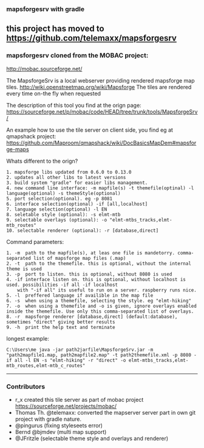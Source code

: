 ### mapsforgesrv with gradle
## this project has moved to https://github.com/telemaxx/mapsforgesrv

### mapsforgesrv cloned from the MOBAC project:
http://mobac.sourceforge.net/

The MapsforgeSrv is a local webserver providing rendered mapsforge map tiles.
http://wiki.openstreetmap.org/wiki/Mapsforge
The tiles are rendered every time on-the fly when requested

The description of this tool you find at the orign page:
https://sourceforge.net/p/mobac/code/HEAD/tree/trunk/tools/MapsforgeSrv/

An example how to use the tile server on client side, you find eg at qmapshack project:
https://github.com/Maproom/qmapshack/wiki/DocBasicsMapDem#mapsforge-maps

Whats different to the orign?

	1. mapsforge libs updated from 0.6.0 to 0.13.0
	2. updates all other libs to latest versions
	3. build system "gradle" for easier libs management.
	4. new command line interface: -m mapfile(s) -t themefile(optinal) -l language(optional) -s themeStyle(optional)
	5. port selection(optional). eg -p 8081
	6. interface selection(optional) -if [all,localhost]
	7. language selection(optional) -l EN
    8. seletable style (optional): -s elmt-mtb
    9. selectable overlays (optional): -o "elmt-mtbs_tracks,elmt-mtb_routes"
    10. selectable renderer (optional): -r [database,direct]
	

Command parameters:

	1. -m  path to the mapfile(s), at leas one file is mandetorry. comma-separated list of mapsforge map files (.map)
	2. -t  path to the themefile. this is optional, without the internal theme is used
	3. -p  port to listen. this is optional, without 8080 is used
	4. -if interface listen on. this is optional, without localhost is used. possibilities -if all -if localhost
		with "-if all" its useful to run on a server. raspberry runs nice.
	5. -l  preffered language if availible in the map file
    6. -s  when using a themefile, selecting the style. eg "elmt-hiking"
    7. -o  when using a themefile and -o is given, ignore overlays enabled inside the themefile. Use only this comma-separated list of overlays.
    8. -r  mapsforge renderer [database,direct] (default:database), sometimes "direct" giving better results
    9. -h  print the help text and terminate
    

longest example:
```console
C:\Users\me java -jar path2jarfile\MapsforgeSrv.jar -m "path2mapfile1.map, path2mapfile2.map" -t path2themefile.xml -p 8080 -if all -l EN -s "elmt-hiking" -r "direct" -o elmt-mtbs_tracks,elmt-mtb_routes,elmt-mtb_c_routes"
```

-------------
### Contributors
- r_x created this tile server as part of mobac project https://sourceforge.net/projects/mobac/
- Thomas Th. @telemaxx: converted the mapserver server part in own git project with gradle nature.
- @pingurus (fixing styleseets error)
- Bernd @bjmdev (multi map support)
- @JFritzle (selectable theme style and overlays and renderer)

